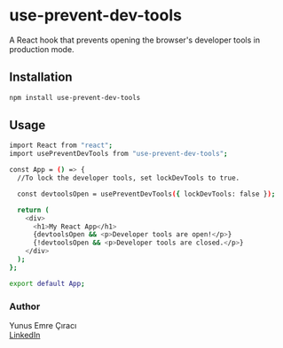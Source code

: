 # use-prevent-dev-tools

A React hook that prevents opening the browser's developer tools in production mode.

## Installation

```bash
npm install use-prevent-dev-tools
```

## Usage

```bash
import React from "react";
import usePreventDevTools from "use-prevent-dev-tools";

const App = () => {
  //To lock the developer tools, set lockDevTools to true.

  const devtoolsOpen = usePreventDevTools({ lockDevTools: false });

  return (
    <div>
      <h1>My React App</h1>
      {devtoolsOpen && <p>Developer tools are open!</p>}
      {!devtoolsOpen && <p>Developer tools are closed.</p>}
    </div>
  );
};

export default App;
```

### Author

Yunus Emre Çıracı  
[LinkedIn](https://www.linkedin.com/in/yunus-emre-%C3%A7%C4%B1rac%C4%B1-a92860200/) <!-- LinkedIn profil bağlantınızı buraya ekleyin -->
